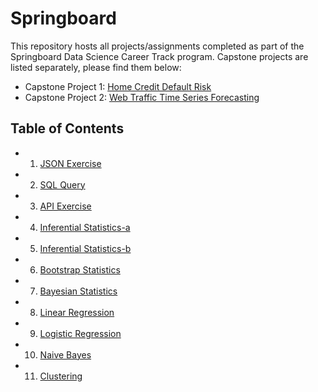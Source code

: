 # Springboard
This repository hosts all projects/assignments completed as part of the Springboard Data Science Career Track program. Capstone projects are listed separately, please find them below:
- Capstone Project 1: [Home Credit Default Risk](https://github.com/jyin82/Capstone-Project-1)
- Capstone Project 2: [Web Traffic Time Series Forecasting](https://github.com/jyin82/Capstone-Project-2)

## Table of Contents
- 1.  [JSON Exercise](https://github.com/jyin82/Springboard/blob/master/Projects/1.%20JSON_exercise.ipynb)
- 2.  [SQL Query](https://github.com/jyin82/Springboard/blob/master/Projects/2.%20SQL.sql)
- 3.  [API Exercise](https://github.com/jyin82/Springboard/blob/master/Projects/3.%20API.ipynb)
- 4.  [Inferential Statistics-a](https://github.com/jyin82/Springboard/blob/master/Projects/4.a.Inferential%20Statistics.ipynb)
- 5.  [Inferential Statistics-b](https://github.com/jyin82/Springboard/blob/master/Projects/4.b.Inferential%20Statistics.ipynb)
- 6.  [Bootstrap Statistics](https://github.com/jyin82/Springboard/blob/master/Projects/5.%20Bootstrap%20Statistics.ipynb)
- 7.  [Bayesian Statistics](https://github.com/jyin82/Springboard/blob/master/Projects/6.%20Bayesian%20Statistics.ipynb)
- 8.  [Linear Regression](https://github.com/jyin82/Springboard/blob/master/Projects/7.%20Linear%20Regression.ipynb)
- 9.  [Logistic Regression](https://github.com/jyin82/Springboard/blob/master/Projects/8.%20Logistic%20Regression.ipynb)
- 10. [Naive Bayes](https://github.com/jyin82/Springboard/blob/master/Projects/9.%20Naive_Bayes.ipynb)
- 11. [Clustering](https://github.com/jyin82/Springboard/blob/master/Projects/10.Clustering.ipynb)

